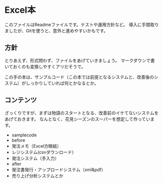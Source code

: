 # Excel本
このファイルはReadmeファイルです。テストや運用方針など。
導入に手間取りましたが、Gitを使うと、意外と進めやすいかもです。

## 方針
とりあえず、形式問わず、ファイルをあげていきましょう。
マークダウンで書いておくのも変換しやすくアリだそうで。

この手の本は、サンプルコード（この本では前提となるシステムと、改善後のシステム）がしっかりしていれば何とかなるとか。

## コンテンツ
ざっくりですが、まずは物語のスタートとなる、改善前のイケてないシステムをあげておきます。
なんとなく、花見シーズンのスーパーを想定して作っています。

* samplecode
* before
 * 発注メモ（Excel方眼紙）
 * レジシステム(csvダウンロード）
 * 発注システム（手入力）
* after
 * 発注書発行・アップロードシステム（xml&pdf）
 * 売り上げ分析システムとか
